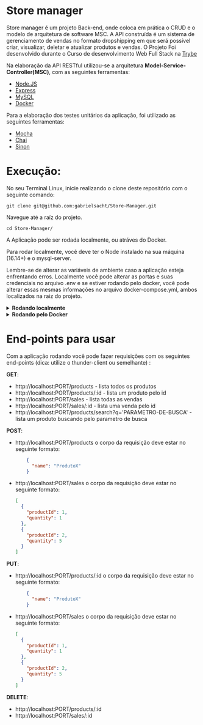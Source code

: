 # Store manager
  Store manager é um projeto Back-end, onde coloca em prática o CRUD e o modelo de arquitetura de software MSC. A API construída é um sistema de gerenciamento de vendas no formato dropshipping em que será possível criar, visualizar, deletar e atualizar produtos e vendas.
  O Projeto Foi desenvolvido durante o Curso de desenvolvimento Web Full Stack na [Trybe](https://www.betrybe.com/)
 
 Na elaboração da API RESTful utilizou-se a arquitetura **Model-Service-Controller(MSC)**, com as seguintes ferramentas:

- [Node.JS](https://nodejs.org/en/)
- [Express](https://expressjs.com/pt-br/)
- [MySQL](https://www.mysql.com/)
- [Docker](https://www.docker.com/)

Para a elaboração dos testes unitários da aplicação, foi utilizado as seguintes ferramentas:
- [Mocha](https://mochajs.org/)
- [Chai](https://www.chaijs.com/)
- [Sinon](https://sinonjs.org/)

# Execução:

No seu Terminal Linux, inicie realizando o clone deste repositório com o seguinte comando:

    git clone git@github.com:gabrielsacht/Store-Manager.git

Navegue até a raíz do projeto.

    cd Store-Manager/
    
A Aplicação pode ser rodada localmente, ou atráves do Docker.

Para rodar localmente, você deve ter o Node instalado na sua máquina (16.14+) e o mysql-server.

Lembre-se de alterar as variáveis de ambiente caso a aplicação esteja enfrentando erros. Localmente você pode alterar as portas e suas credenciais no arquivo .env e se estiver rodando pelo docker, você pode alterar essas mesmas informações no arquivo docker-compose.yml, ambos localizados na raiz do projeto. 

<details>
   <summary><strong>Rodando localmente</strong></summary> 
  </br>
  
  Após seguir os dois passos iniciais execute o comando abaixo para instalar as dependências:

    npm install

  Renomeie o arquivo '.env-example' na raiz do projeto para '.env' e subtitua, caso necessário, as informações contidas nele com suas credenciais do mysql e as preferências (PORT e LOCALHOST).
  
  Faça login no banco de dados utilizando suas credencias. 
 
    mysql -u <seu-usuario> -p
    
  Execute os scripts <strong>migration.sql</strong> e <strong>seed.sql</strong> para a criação do banco <strong>Store Manager</strong>. Você pode fazer isso utilizando o mysql-workbench ou diretamente no terminal do mysql copiando os códigos contidos no arquivo migration.sql e seed.sql respectivamente.
  
  Inicie a aplicação rodando o seguinte comando:
    
    npm start
</details>
<details>
   <summary><strong>Rodando pelo Docker</strong></summary> 
  </br>
  
  Na raíz do projeto, utilize o seguinte comando para subir os containers do <strong>node</strong> e do <strong>banco de dados</strong>:

    docker-compose up -d
    
  Abra o terminal do container <strong>store_manager</strong> executando o comando:

     docker exec -it store_manager bash

  após entrar no terminal do container, execute o comando abaixo para instalar as dependências:

    npm install

    
 Para configurar o banco de dados será necessário entrar no terminal do container <strong>store_manager_db</strong>. No terminal da sua máquina local, utilize o seguinte comando:
  
    docker exec -it store_manager_db bash
    
 Faça login no banco de dados utilizando as credencias descritas no arquivo <strong>docker-compose.yaml</strong> (use 'root' e 'password' como padrão): 
 
    mysql -u root -p
 
 Execute os scripts <strong>migration.sql</strong> e <strong>seed.sql</strong> para a criação do banco <strong>Store Manager</strong>. Você pode fazer isso utilizando o mysql-workbench ou diretamente no terminal do mysql copiando os códigos contidos no arquivo migration.sql e seed.sql respectivamente.

Utilizando o terminal do container do <strong>store_manager</strong> realize o seguinte comando para iniciar a aplicação:
  
    npm start
    
</details>
   
# End-points para usar

Com a aplicação rodando você pode fazer requisições com os seguintes end-points (dica: utilize o thunder-client ou semelhante) :

<strong>GET</strong>:
- http://localhost:PORT/products  -  lista todos os produtos
- http://localhost:PORT/products/:id  -  lista um produto pelo id
- http://localhost:PORT/sales  -  lista todas as vendas
- http://localhost:PORT/sales/:id  -  lista uma venda pelo id
- http://localhost:PORT/products/search?q='PARAMETRO-DE-BUSCA'  -  lista um produto buscando pelo parametro de busca

<strong>POST</strong>:
- http://localhost:PORT/products 
    o corpo da requisição deve estar no seguinte formato:
  
  ```json
      {
        "name": "ProdutoX"
      }
  ```
  
- http://localhost:PORT/sales
    o corpo da requisição deve estar no seguinte formato:
  
  ```json
  [
    {
      "productId": 1,
      "quantity": 1
    },
    {
      "productId": 2,
      "quantity": 5
    }
  ]
  ```

<strong>PUT</strong>:
- http://localhost:PORT/products/:id 
    o corpo da requisição deve estar no seguinte formato:
  
  ```json
      {
        "name": "ProdutoX"
      }
  ```
  
- http://localhost:PORT/sales
      o corpo da requisição deve estar no seguinte formato:
  
  ```json
  [
    {
      "productId": 1,
      "quantity": 1
    },
    {
      "productId": 2,
      "quantity": 5
    }
  ]
  ```

 <strong>DELETE</strong>:
 - http://localhost:PORT/products/:id
 - http://localhost:PORT/sales/:id
